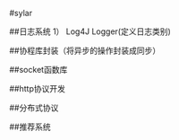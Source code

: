 #sylar

##日志系统
1）
    Log4J
    Logger(定义日志类别)

##协程库封装（将异步的操作封装成同步）

##socket函数库

##http协议开发

##分布式协议

##推荐系统

